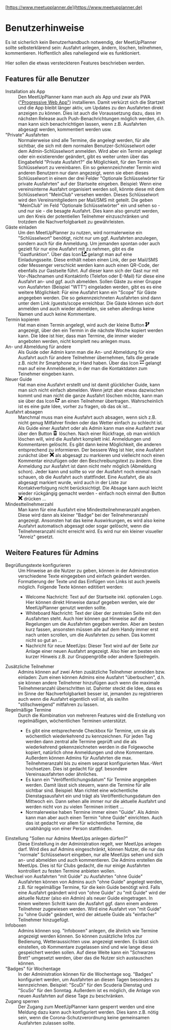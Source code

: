 [https://www.meetupplanner.de](https://www.meetupplanner.de)
# Benutzerhinweise

Es ist sicherlich kein Benutzerhandbuch notwendig, der MeetUpPlanner sollte selbsterklärend sein: Ausfahrt anlegen, ändern, löschen, teilnehmen, kommentieren. Hoffentlich alles naheliegend wie es funktioniert.

Hier sollen die etwas versteckteren Features beschrieben werden.

## Features für alle Benutzer
<dl>
  <dt id="pwa">Installation als App</dt>
  <dd>
    Den MeetUpPlanner kann man auch als App und zwar als PWA (<a href="https://de.wikipedia.org/wiki/Progressive_Web_App" target="_blank">"Progressive Web App"</a>) installieren. Damit verkürzt sich die Startzeit und die App bleibt länger aktiv, um Updates zu den Ausfahrten direkt anzeigen zu können. Dies ist auch die Voraussetzung dazu, dass im nächsten Release auch Push-Benachrichtungen möglich werden, d.h. man kann sich benachrichtigen lassen, wenn z.B. Ausfahrten abgesagt werden, kommentiert werden usw.
  </dd>

<dt>"Private" Ausfahrten</dt>
  <dd>
    Normalerweise sind alle Termine, die angelegt werden, für alle sichtbar, die sich mit dem normalen Benutzer-Schlüsselwort oder dem Admin-Schlüsselwort anmelden. Wird aber ein Termin angelegt oder ein existierender geändert, gibt es weiter unten über das Eingabefeld "Private Ausfahrt?" die Möglichkeit, für den Termin ein Schlüsselwort zu vereinbaren. Ein so gekennzeichneter Termin wird anderen Benutzern nur dann angezeigt, wenn sie eben dieses Schlüsselwort in einem der drei Felder "Optionale Schlüsselwörter für private Ausfahrten" auf der Startseite eingeben.      
    Beispiel: Wenn eine vereinsinterne Ausfahrt organisiert werden soll, könnte diese mit dem Schlüsselwort "MeinClub" versehen werden. Dieses Schlüsselwort wird den Vereinsmitgliedern per Mail/SMS mit geteilt. Die geben "MeinClub" im Feld "Optionale Schlüsselwörter" ein und sehen so - und nur sie - die besagte Ausfahrt. Dies kann also genutzt werden, um den Kreis der potentiellen Teilnehmer einzuschränken und trotzdem die Nachverfolgbarkeit zu gewährleisten.
  </dd>
  <dt>Gäste einladen</dt>
  <dd>
    Um den MeetUpPlanner zu nutzen, wird normalerweise ein "Schlüsselwort" benötigt, nicht nur um ggf. Ausfahrten anzulegen, sondern auch für die Anmeldung. Um jemanden spontan oder auch gezielt für nur eine Ausfahrt mit zu nehmen, gibt es die "Gastfunktion". Über das Icon <img src="https://raw.githubusercontent.com/iconic/open-iconic/master/svg/external-link.svg" height="14" /> gelangt man auf eine Einladungsseite. Diese enthält neben einen Link, der per Mail/SMS oder Messenger verschickt werden kann auch einen QR-Code, der ebenfalls zur Gastseite führt. Auf dieser kann sich der Gast nur mit Vor-/Nachnamen und Kontaktinfo (Telefon oder E-Mail) für diese eine Ausfahrt an- und ggf. auch abmelden. 
    Sollen Gäste zu einer Gruppe von Ausfahrten (Beispiel "WTT") eingeladen werden, gibt es es eine weitere Möglichkeit: Für eine Ausfahrt kann ein "Scope" für Gäste angegeben werden. Die so gekennzeichneten Ausfahrten sind dann unter dem Link /guests/scope erreichbar. Die Gäste können sich dort anmelden und auch wieder abmelden, sie sehen allerdings keine Namen und auch keine Kommentare.
  </dd>  
  
  <dt>Termin kopieren</dt>
  <dd>
    Hat man einen Termin angelegt, wird auch der kleine Button <img src="https://raw.githubusercontent.com/iconic/open-iconic/master/svg/fork.svg" height="14"/> angezeigt, über den ein Termin in die nächste Woche kopiert werden kann. Die Idee ist hier, dass man Termine, die immer wieder angeboten werden, nicht komplett neu anlegen muss.
  </dd>
  
  <dt>An- und Abmeldung für andere</dt>
  <dd>
    Als Guide oder Admin kann man die An- und Abmeldung für eine Ausfahrt auch für andere Teilnehmer übernehmen, falls die gerade z.B. nicht ihr Smartphone zur Hand haben. Über das Icon <img src="https://raw.githubusercontent.com/iconic/open-iconic/master/svg/transfer.svg" height="14"/> gelangt man auf eine Anmeldeseite, in der man die Kontaktdaten zum Teinehmer eingeben kann.
  </dd>
  
  <dt>Neuer Guide</dt>
  <dd>
    Hat man eine Ausfahrt erstellt und ist damit glücklicher Guide, kann man sich nicht einfach abmelden. Wenn jetzt aber etwas dazwischen kommt und man nicht die ganze Ausfahrt löschen möchte, kann man sie über das Icon <img src="https://raw.githubusercontent.com/iconic/open-iconic/master/svg/share-boxed.svg" height="14"/> an einen Teilnehmer übertragen. Wahrscheinlich ist es eine gute Idee, vorher zu fragen, ob das ok ist...
  </dd>
  
  <dt>Ausfahrt absagen</dt>
  <dd>
    Manchmal muss man eine Ausfahrt auch absagen, wenn sich z.B. nicht genug Mitfahrer finden oder das Wetter einfach zu schlecht ist. Als Guide einer Ausfahrt oder als Admin kann man eine Ausfahrt zwar über den Button <img src="https://raw.githubusercontent.com/iconic/open-iconic/master/svg/trash.svg" height="14"/> löschen. Nach einer Rückfrage, ob man wirklich löschen will, wird die Ausfahrt komplett inkl. Anmeldungen und Kommentaren gelöscht. Es gibt dann keine Möglichkeit, die anderen entsprechend zu informieren. Der bessere Weg ist hier, eine Ausfahrt zunächst über <img src="https://raw.githubusercontent.com/iconic/open-iconic/master/svg/x.svg" height="14"/> als abgesagt zu markieren und vielleicht noch einen Kommentar einzufügen oder den Beschreibungstext zu ändern. Eine Anmeldung zur Ausfahrt ist dann nicht mehr möglich (Abmeldung schon). Jeder kann und sollte so vor der Ausfahrt noch einmal nach schauen, ob die Ausfahrt auch stattfindet. Eine Ausfahrt, die als abgesagt markiert wurde, wird auch in der Liste zur Kontaktverfolgung nicht berücksichtigt. 
    Die Absage kann auch leicht wieder rückgängig gemacht werden - einfach noch einmal den Button <img src="https://raw.githubusercontent.com/iconic/open-iconic/master/svg/x.svg" height="14"/> drücken ...
  </dd>
  <dt>Mindestteilnehmerzahl</dt>
  <dd>
    Man kann für eine Ausfahrt eine Mindestteilnehmeranzahl angeben. Diese wird dann als kleiner "Badge" bei der Teilnehmeranzahl angezeigt. Ansonsten hat das keine Auswirkungen, es wird also keine Ausfahrt automatisch abgesagt oder sogar gelöscht, wenn die Teilnehmeranzahl nicht erreicht wird. Es wird nur ein kleiner visueller "Anreiz" gesetzt.
  </dd>
</dl>

## Weitere Features für Admins
<dl>
  <dt>Begrüßungstexte konfigurieren</dt>
  <dd>
    Um Hinweise an die Nutzer zu geben, können in der Adminstration verschiedene Texte eingegeben und einfach geändert werden. Formatierung der Texte und das Einfügen von Links ist auch jeweils möglich. Folgende Texte können edititiert werden:
    <ul>
      <li>Welcome Nachricht: Text auf der Startseite inkl. optionalen Logo. Hier können direkt Hinweise darauf gegeben werden, wie der MeetUpPlanner genutzt werden sollte.</li>
      <li>
        Whiteboard Nachricht: Text der über der zentralen Seite mit den Ausfahrten steht. Auch hier können gut Hinweise auf die Regelungen um die Ausfahrten gegeben werden. Aber am besten kurz fassen, ansonsten müssen alle auf dem Handy immer erst nach unten scrollen, um die Ausfahrten zu sehen. Das kommt nicht so gut an ...
      </li>
      <li>
        Nachricht für neue MeetUps: Dieser Text wird auf der Seite zur Anlage einer neuen Ausfahrt angezeigt. Also hier am besten ein kurzer Hinweis z.B. zur Gruppengröße oder andere Spielregeln.
      </li>
    </ul>
  </dd>
  
  <dt>Zusätzliche Teilnehmer</dt>
  <dd>
    Admins können auf zwei Arten zusätzliche Teilnehmer anmelden bzw. einladen: Zum einen können Admins eine Ausfahrt "überbuchen", d.h. sie können andere Teilnehmer hinzufügen auch wenn die maximale Teilnehmeranzahl überschritten ist. Dahinter steckt die Idee, dass es im Sinne der Nachverfolgbarkeit besser ist, jemanden zu registrieren auch wenn die Ausfahrt eigentlich voll ist, als sie/ihn "stillschweigend" mitfahren zu lassen.
  </dd>
  
  <dt>Regelmäßige Termine</dt>
  <dd>
    Durch die Kombination von mehreren Features wird die Erstellung von regelmäßigen, wöchentlichen Terminen unterstützt.
    <ul>
      <li>
        Es gibt eine entsprechende Checkbox für Termine, um sie als wöchentlich wiederkehrend zu kennzeichnen. Für jeden Tag werden dann zentral alle Termine geprüft und die als wiederkehrend gekennzeichneten werden in die Folgewoche kopiert, natürlich ohne Anmeldungen und ohne Kommentare. Außerdem können Admins für Ausfahrten die max. Teilnehmeranzahl bis zu einem separat konfigurierten Max.-Wert hochsetzen. Dies ist gedacht für ggf. besondere Vereinsausfahrten oder ähnliches.
      </li>
      <li>
        Es kann ein "Veröffentlichungsdatum" für Termine angegeben werden. Damit lässt sich steuern, wann die Termine für alle sichtbar sind. Beispiel: Man richtet eine wöchentliche Dienstagsausfahrt ein und trägt als Veröffentlichungsdatum den Mittwoch ein. Dann sehen alle immer nur die aktuelle Ausfahrt und werden nicht von zu vielen Terminen irritiert ... 
      </li>
      <li>
        Normalerweise haben Termine immer einen "Guide". Als Admin kann man aber auch einen Termin "ohne Guide" einrichten. Auch das ist gedacht vor allem für wöchentliche Termine, die unabhängig von einer Person stattfinden. 
      </li>
    </ul>
  </dd>
  
  <dt>Einstellung "Sollen nur Admins MeetUps anlegen dürfen?"</dt>
  <dd>
    Diese Einstellung in der Administration regelt, wer MeetUps anlegen darf. Wird dies auf Admins eingeschränkt, können Nutzer, die nur das "normale" Schlüsselwort eingeben,
    nur alle MeetUps sehen und sich an- und abmelden und auch kommentieren. Die Admins erstellen die MeetUps. Dies ist für Clubs gedacht, die nur einige Ausfahrten kontrolliert zu festen Termine anbieten wollen.
  </dd>
  
  <dt>Wechsel von Ausfahrten "mit Guide" zu Ausfahrten "ohne Guide"</dt>
  <dd>
    Ausfahrten können von Admins auch "ohne Guide" angelegt werden, z.B. für regelmäßige Termine, für die kein Guide benötigt wird. Falls eine Ausfahrt geändert wird von "ohne Guide" zu "mit Guide" wird der aktuelle Nutzer (also ein Admin) als neuer Guide eingetragen. In einem weiteren Schritt kann die Ausfahrt ggf. dann einem anderen Teilnehmer zugewiesen werden.
    Wird eine Ausfahrt von "mit Guide" zu "ohne Guide" geändert, wird der aktuelle Guide als "einfacher" Teilnehmer hinzugefügt.
  </dd>
  
  <dt>Infoboxen</dt>
  <dd>
    Admins können sog. "Infoboxen" anlegen, die ähnlich wie Termine angezeigt werden können. So können zusätzliche Infos zur Bedienung, Wetteraussichten usw. angezeigt werden. Es lässt sich einstellen, ob Kommentare zugelassen sind und wie lange diese gespeichert werden sollen. Auf diese Weite kann ein "Schwarzes Brett" umgesetzt werden, über das die Nutzer sich austauschen können.
  </dd>
  
  <dt>"Badges" für Wochentage</dt>
  <dd>
    In der Administration können für die Wochentage sog. "Badges" konfiguriert werden, um Ausfahrten an diesen Tagen besonders zu kennzeichnen. Beispiel: "ScuDi" für den Scuderia Dienstag und "ScuSo" für den Sonntag. Außerdem ist es möglich, die Anlage von neuen Ausfahrten auf diese Tage zu beschränken.
  </dd>
  
  <dt>Zugang sperren</dt>
  <dd>
    Der Zugang zum MeetUpPlanner kann gesperrt werden und eine Meldung dazu kann auch konfiguriert werden. Dies kann z.B. nötig sein, wenn die Corona-Schutzverordnung keine gemeinsamen Ausfahrten zulassen sollte.
  </dd>
</dl>
